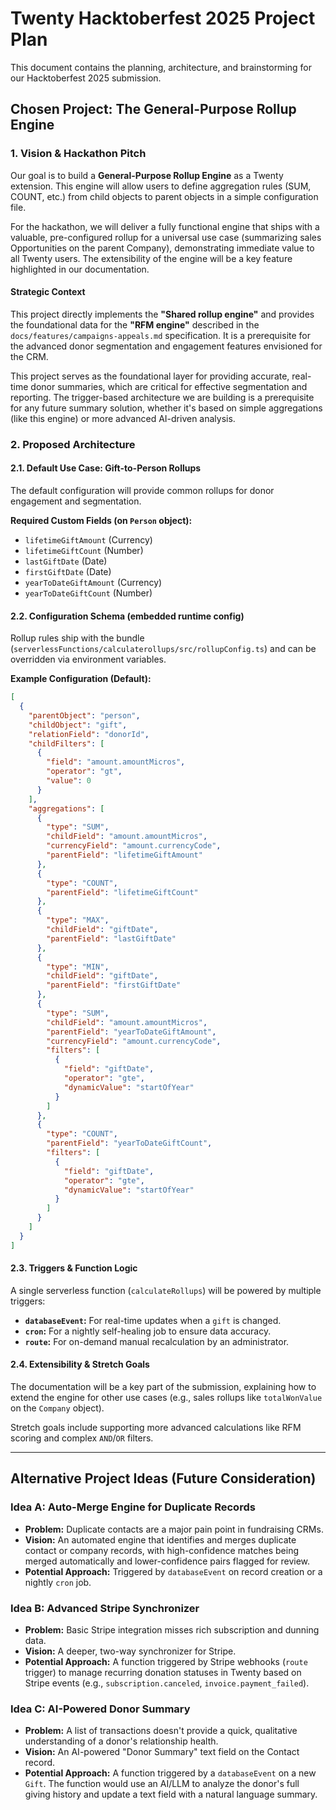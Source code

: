 # Twenty Hacktoberfest 2025 Project Plan

This document contains the planning, architecture, and brainstorming for our Hacktoberfest 2025 submission.

## Chosen Project: The General-Purpose Rollup Engine

### 1. Vision & Hackathon Pitch

Our goal is to build a **General-Purpose Rollup Engine** as a Twenty extension. This engine will allow users to define aggregation rules (SUM, COUNT, etc.) from child objects to parent objects in a simple configuration file.

For the hackathon, we will deliver a fully functional engine that ships with a valuable, pre-configured rollup for a universal use case (summarizing sales Opportunities on the parent Company), demonstrating immediate value to all Twenty users. The extensibility of the engine will be a key feature highlighted in our documentation.

#### Strategic Context

This project directly implements the **"Shared rollup engine"** and provides the foundational data for the **"RFM engine"** described in the `docs/features/campaigns-appeals.md` specification. It is a prerequisite for the advanced donor segmentation and engagement features envisioned for the CRM.

This project serves as the foundational layer for providing accurate, real-time donor summaries, which are critical for effective segmentation and reporting. The trigger-based architecture we are building is a prerequisite for any future summary solution, whether it's based on simple aggregations (like this engine) or more advanced AI-driven analysis.

### 2. Proposed Architecture

#### 2.1. Default Use Case: Gift-to-Person Rollups

The default configuration will provide common rollups for donor engagement and segmentation.

**Required Custom Fields (on `Person` object):**
*   `lifetimeGiftAmount` (Currency)
*   `lifetimeGiftCount` (Number)
*   `lastGiftDate` (Date)
*   `firstGiftDate` (Date)
*   `yearToDateGiftAmount` (Currency)
*   `yearToDateGiftCount` (Number)

#### 2.2. Configuration Schema (embedded runtime config)

Rollup rules ship with the bundle (`serverlessFunctions/calculaterollups/src/rollupConfig.ts`) and can be overridden via environment variables.

**Example Configuration (Default):**
```json
[
  {
    "parentObject": "person",
    "childObject": "gift",
    "relationField": "donorId",
    "childFilters": [
      {
        "field": "amount.amountMicros",
        "operator": "gt",
        "value": 0
      }
    ],
    "aggregations": [
      {
        "type": "SUM",
        "childField": "amount.amountMicros",
        "currencyField": "amount.currencyCode",
        "parentField": "lifetimeGiftAmount"
      },
      {
        "type": "COUNT",
        "parentField": "lifetimeGiftCount"
      },
      {
        "type": "MAX",
        "childField": "giftDate",
        "parentField": "lastGiftDate"
      },
      {
        "type": "MIN",
        "childField": "giftDate",
        "parentField": "firstGiftDate"
      },
      {
        "type": "SUM",
        "childField": "amount.amountMicros",
        "parentField": "yearToDateGiftAmount",
        "currencyField": "amount.currencyCode",
        "filters": [
          {
            "field": "giftDate",
            "operator": "gte",
            "dynamicValue": "startOfYear"
          }
        ]
      },
      {
        "type": "COUNT",
        "parentField": "yearToDateGiftCount",
        "filters": [
          {
            "field": "giftDate",
            "operator": "gte",
            "dynamicValue": "startOfYear"
          }
        ]
      }
    ]
  }
]
```

#### 2.3. Triggers & Function Logic

A single serverless function (`calculateRollups`) will be powered by multiple triggers:

*   **`databaseEvent`:** For real-time updates when a `gift` is changed.
*   **`cron`:** For a nightly self-healing job to ensure data accuracy.
*   **`route`:** For on-demand manual recalculation by an administrator.

#### 2.4. Extensibility & Stretch Goals

The documentation will be a key part of the submission, explaining how to extend the engine for other use cases (e.g., sales rollups like `totalWonValue` on the `Company` object).

Stretch goals include supporting more advanced calculations like RFM scoring and complex `AND`/`OR` filters.

---

## Alternative Project Ideas (Future Consideration)

### Idea A: Auto-Merge Engine for Duplicate Records

*   **Problem:** Duplicate contacts are a major pain point in fundraising CRMs.
*   **Vision:** An automated engine that identifies and merges duplicate contact or company records, with high-confidence matches being merged automatically and lower-confidence pairs flagged for review.
*   **Potential Approach:** Triggered by `databaseEvent` on record creation or a nightly `cron` job.

### Idea B: Advanced Stripe Synchronizer

*   **Problem:** Basic Stripe integration misses rich subscription and dunning data.
*   **Vision:** A deeper, two-way synchronizer for Stripe.
*   **Potential Approach:** A function triggered by Stripe webhooks (`route` trigger) to manage recurring donation statuses in Twenty based on Stripe events (e.g., `subscription.canceled`, `invoice.payment_failed`).

### Idea C: AI-Powered Donor Summary

*   **Problem:** A list of transactions doesn't provide a quick, qualitative understanding of a donor's relationship health.
*   **Vision:** An AI-powered "Donor Summary" text field on the Contact record.
*   **Potential Approach:** A function triggered by a `databaseEvent` on a new `Gift`. The function would use an AI/LLM to analyze the donor's full giving history and update a text field with a natural language summary.
